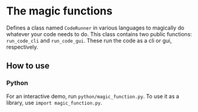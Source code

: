 # The magic functions

Defines a class named `CodeRunner` in various languages to magically do whatever your code needs to do. This class
contains two public functions: `run_code_cli` and `run_code_gui`. These run the code as a cli or gui, respectively.

## How to use

### Python

For an interactive demo, run `python/magic_function.py`. To use it as a library, use `import magic_function.py`.
